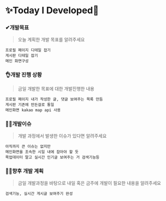 # ✨Today I Developed🤞



### ✔개발목표

> 오늘 계획한 개발 목표를 알려주세요

```
프로필 페이지 디테일 잡기
게시판 디테일 잡기
메인 화면구성
```





### 👌개발 진행 상황

> 금일 개발한 목표에 대한 개발진행한 내용

```
프로필 페이지 내가 작성한 글, 댓글 보여주는 목록 만듬
게시판 기존에 만든걸로 통일
메인화면 kakao map api 사용
```





### 🤷‍♂️개발이슈

> 개발 과정에서 발생한 이슈가 있다면 알려주세요

```
아직까지 큰 이슈는 없지만
메인화면을 조속한 시일 내에 잡아야 할 듯
목업데이터 말고 실시간 인기글 보여주는 거 검색기능등
```





### 🐱‍🚀향후 개발 계획

> 금일 개발과정을 바탕으로 내일 혹은 금주에 개발이 필요한 내용을 알려주세요

```
검색기능, 실시간 게시글 보여주기 완성
```

